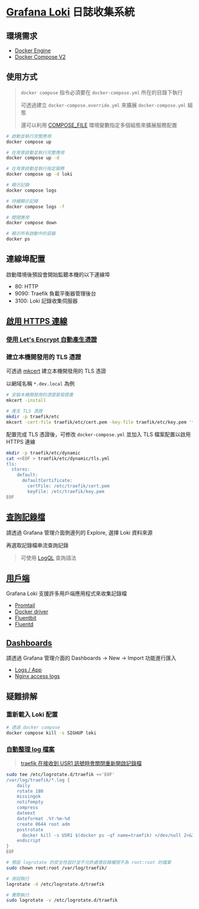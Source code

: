 # [Grafana Loki](https://github.com/grafana/loki) 日誌收集系統

## 環境需求

- [Docker Engine](https://docs.docker.com/install/)
- [Docker Compose V2](https://docs.docker.com/compose/cli-command/)

## 使用方式

> `docker compose` 指令必須要在 `docker-compose.yml` 所在的目錄下執行
>
> 可透過建立 `docker-compose.override.yml` 來擴展 `docker-compose.yml` 組態
>
> 還可以利用 [COMPOSE_FILE](https://docs.docker.com/compose/reference/envvars/#compose_file) 環境變數指定多個組態來擴展服務配置

```sh
# 啟動並執行完整應用
docker compose up

# 在背景啟動並執行完整應用
docker compose up -d

# 在背景啟動並執行指定服務
docker compose up -d loki

# 顯示記錄
docker compose logs

# 持續顯示記錄
docker compose logs -f

# 關閉應用
docker compose down

# 顯示所有啟動中的容器
docker ps
```

## 連線埠配置

啟動環境後預設會開始監聽本機的以下連線埠

- 80: HTTP
- 9090: Traefik 負載平衡器管理後台
- 3100: Loki 記錄收集伺服器

## [啟用 HTTPS 連線](https://doc.traefik.io/traefik/https/tls/)

### [使用 Let's Encrypt 自動產生憑證](https://doc.traefik.io/traefik/https/acme/)

### 建立本機開發用的 TLS 憑證

可透過 [mkcert](https://github.com/FiloSottile/mkcert) 建立本機開發用的 TLS 憑證

以網域名稱 `*.dev.local` 為例

```sh
# 安裝本機開發用的憑證簽發證書
mkcert -install

# 產生 TLS 憑證
mkdir -p traefik/etc
mkcert -cert-file traefik/etc/cert.pem -key-file traefik/etc/key.pem '*.dev.local'
```

配置完成 TLS 憑證後，可修改 `docker-compose.yml` 並加入 TLS 檔案配置以啟用 HTTPS 連線

```sh
mkdir -p traefik/etc/dynamic
cat <<EOF > traefik/etc/dynamic/tls.yml
tls:
  stores:
    default:
      defaultCertificate:
        certFile: /etc/traefik/cert.pem
        keyFile: /etc/traefik/key.pem
EOF
```

## [查詢記錄檔](https://grafana.com/docs/loki/latest/getting-started/grafana/)

請透過 Grafana 管理介面側邊列的 Explore, 選擇 Loki 資料來源

再選取記錄檔串流查詢記錄

> 可使用 [LogQL](https://grafana.com/docs/loki/latest/logql/) 查詢語法

## [用戶端](https://grafana.com/docs/loki/latest/clients/)

Grafana Loki 支援許多用戶端應用程式來收集記錄檔

- [Promtail](https://grafana.com/docs/loki/latest/clients/promtail/)
- [Docker driver](https://grafana.com/docs/loki/latest/clients/docker-driver/)
- [Fluentbit](https://grafana.com/docs/loki/latest/clients/fluentbit/)
- [Fluentd](https://grafana.com/docs/loki/latest/clients/fluentd/)

## [Dashboards](https://grafana.com/grafana/dashboards)

請透過 Grafana 管理介面的 Dashboards -> New -> Import 功能進行匯入

- [Logs / App](https://grafana.com/grafana/dashboards/13639-logs-app/)
- [Nginx access logs](https://grafana.com/grafana/dashboards/16101-grafana-loki-dashboard-for-nginx-service-mesh/)

## 疑難排解

### 重新載入 Loki 配置

```sh
# 透過 docker compose
docker compose kill -s SIGHUP loki
```

### [自動整理 log 檔案](https://stackoverflow.com/q/49450422)

> [traefik 在接收到 USR1 訊號時會關閉重新開啟記錄檔](https://doc.traefik.io/traefik/observability/logs/#log-rotation)

```sh
sudo tee /etc/logrotate.d/traefik <<'EOF'
/var/log/traefik/*.log {
    daily
    rotate 180
    missingok
    notifempty
    compress
    dateext
    dateformat .%Y-%m-%d
    create 0644 root adm
    postrotate
      docker kill -s USR1 $(docker ps -qf name=traefik) >/dev/null 2>&1
    endscript
}
EOF

# 預設 logrotate 的安全性設計並不允許處理目錄權限不為 root:root 的檔案
sudo chown root:root /var/log/traefik/

# 測試執行
logrotate -d /etc/logrotate.d/traefik

# 實際執行
sudo logrotate -v /etc/logrotate.d/traefik
```

